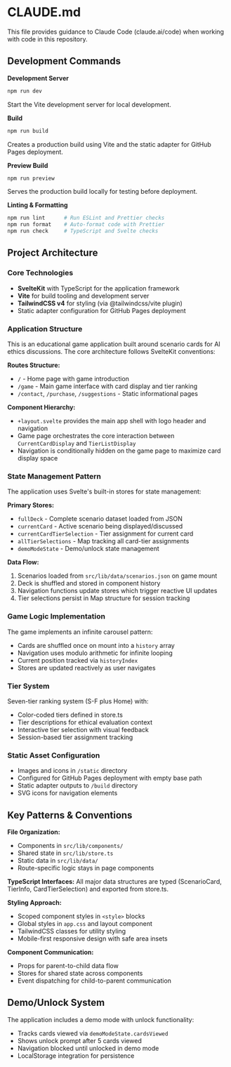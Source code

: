 # CLAUDE.md

This file provides guidance to Claude Code (claude.ai/code) when working with code in this repository.

## Development Commands

**Development Server**

```bash
npm run dev
```

Start the Vite development server for local development.

**Build**

```bash
npm run build
```

Creates a production build using Vite and the static adapter for GitHub Pages deployment.

**Preview Build**

```bash
npm run preview
```

Serves the production build locally for testing before deployment.

**Linting & Formatting**

```bash
npm run lint      # Run ESLint and Prettier checks
npm run format    # Auto-format code with Prettier
npm run check     # TypeScript and Svelte checks
```

## Project Architecture

### Core Technologies

- **SvelteKit** with TypeScript for the application framework
- **Vite** for build tooling and development server
- **TailwindCSS v4** for styling (via @tailwindcss/vite plugin)
- Static adapter configuration for GitHub Pages deployment

### Application Structure

This is an educational game application built around scenario cards for AI ethics discussions. The core architecture follows SvelteKit conventions:

**Routes Structure:**

- `/` - Home page with game introduction
- `/game` - Main game interface with card display and tier ranking
- `/contact`, `/purchase`, `/suggestions` - Static informational pages

**Component Hierarchy:**

- `+layout.svelte` provides the main app shell with logo header and navigation
- Game page orchestrates the core interaction between `CurrentCardDisplay` and `TierListDisplay`
- Navigation is conditionally hidden on the game page to maximize card display space

### State Management Pattern

The application uses Svelte's built-in stores for state management:

**Primary Stores:**

- `fullDeck` - Complete scenario dataset loaded from JSON
- `currentCard` - Active scenario being displayed/discussed
- `currentCardTierSelection` - Tier assignment for current card
- `allTierSelections` - Map tracking all card-tier assignments
- `demoModeState` - Demo/unlock state management

**Data Flow:**

1. Scenarios loaded from `src/lib/data/scenarios.json` on game mount
2. Deck is shuffled and stored in component history
3. Navigation functions update stores which trigger reactive UI updates
4. Tier selections persist in Map structure for session tracking

### Game Logic Implementation

The game implements an infinite carousel pattern:

- Cards are shuffled once on mount into a `history` array
- Navigation uses modulo arithmetic for infinite looping
- Current position tracked via `historyIndex`
- Stores are updated reactively as user navigates

### Tier System

Seven-tier ranking system (S-F plus Home) with:

- Color-coded tiers defined in store.ts
- Tier descriptions for ethical evaluation context
- Interactive tier selection with visual feedback
- Session-based tier assignment tracking

### Static Asset Configuration

- Images and icons in `/static` directory
- Configured for GitHub Pages deployment with empty base path
- Static adapter outputs to `/build` directory
- SVG icons for navigation elements

## Key Patterns & Conventions

**File Organization:**

- Components in `src/lib/components/`
- Shared state in `src/lib/store.ts`
- Static data in `src/lib/data/`
- Route-specific logic stays in page components

**TypeScript Interfaces:**
All major data structures are typed (ScenarioCard, TierInfo, CardTierSelection) and exported from store.ts.

**Styling Approach:**

- Scoped component styles in `<style>` blocks
- Global styles in `app.css` and layout component
- TailwindCSS classes for utility styling
- Mobile-first responsive design with safe area insets

**Component Communication:**

- Props for parent-to-child data flow
- Stores for shared state across components
- Event dispatching for child-to-parent communication

## Demo/Unlock System

The application includes a demo mode with unlock functionality:

- Tracks cards viewed via `demoModeState.cardsViewed`
- Shows unlock prompt after 5 cards viewed
- Navigation blocked until unlocked in demo mode
- LocalStorage integration for persistence
